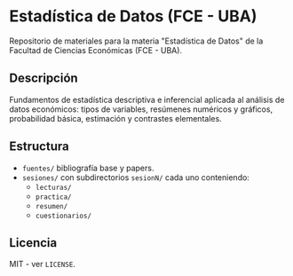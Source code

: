 # Estadística de Datos (FCE - UBA)

Repositorio de materiales para la materia "Estadística de Datos" de la Facultad de Ciencias Económicas (FCE - UBA).

## Descripción
Fundamentos de estadística descriptiva e inferencial aplicada al análisis de datos económicos: tipos de variables, resúmenes numéricos y gráficos, probabilidad básica, estimación y contrastes elementales.

## Estructura
- `fuentes/` bibliografía base y papers.
- `sesiones/` con subdirectorios `sesionN/` cada uno conteniendo:
  - `lecturas/`
  - `practica/`
  - `resumen/`
  - `cuestionarios/`

## Licencia
MIT - ver `LICENSE`.
